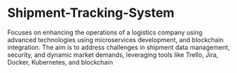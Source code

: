 # Shipment-Tracking-System
Focuses on enhancing the operations of a logistics company using advanced technologies using microservices development, and blockchain integration. The aim is to address challenges in shipment data management, security, and dynamic market demands, leveraging tools like Trello, Jira, Docker, Kubernetes, and blockchain
